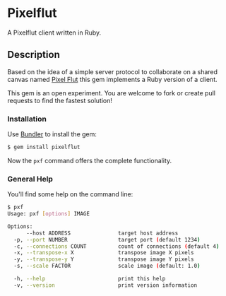 # Pixelflut

A Pixelflut client written in Ruby.

## Description

Based on the idea of a simple server protocol to collaborate on a shared canvas named [Pixel Flut](https://cccgoe.de/wiki/Pixelflut) this gem implements a Ruby version of a client.

This gem is an open experiment. You are welcome to fork or create pull requests to find the fastest solution!

### Installation

Use [Bundler](http://gembundler.com/) to install the gem:

```bash
$ gem install pixelflut
```

Now the `pxf` command offers the complete functionality.

### General Help

You'll find some help on the command line:

```bash
$ pxf
Usage: pxf [options] IMAGE

Options:
      --host ADDRESS               target host address
  -p, --port NUMBER                target port (default 1234)
  -c, --connections COUNT          count of connections (default 4)
  -x, --transpose-x X              transpose image X pixels
  -y, --transpose-y Y              transpose image Y pixels
  -s, --scale FACTOR               scale image (default: 1.0)

  -h, --help                       print this help
  -v, --version                    print version information
```
